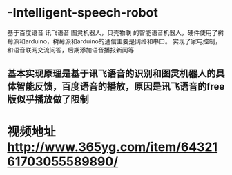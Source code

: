 # -Intelligent-speech-robot
基于百度语音 讯飞语音 图灵机器人，贝壳物联 的智能语音机器人，硬件使用了树莓派和arduino，树莓派和arduino的通信主要是网络和串口。
实现了家电控制，和语音联网交流问答，后期添加语音播报新闻等

## 基本实现原理是基于讯飞语音的识别和图灵机器人的具体智能反馈，百度语音的播放，原因是讯飞语音的free版似乎播放做了限制


# 视频地址 http://www.365yg.com/item/6432161703055589890/


